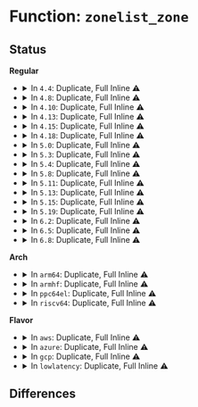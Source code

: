 # Function: <code>zonelist_zone</code>

## Status
<b>Regular</b>
<ul>
<li>
<details>
<summary>In <code>4.4</code>: Duplicate, Full Inline ⚠️</summary>

**Collision:** Static Duplication

**Inline:** Full

**Transformation:** False

**Instances:**

```
In mm/oom_kill.c (0)
Location: include/linux/mmzone.h:892
Inline: True
```
```
In mm/page_alloc.c (0)
Location: include/linux/mmzone.h:892
Inline: True
```
```
In mm/vmscan.c (0)
Location: include/linux/mmzone.h:892
Inline: True
```
```
In mm/compaction.c (0)
Location: include/linux/mmzone.h:892
Inline: True
```
```
In mm/hugetlb.c (0)
Location: include/linux/mmzone.h:892
Inline: True
```
```
In mm/mempolicy.c (0)
Location: include/linux/mmzone.h:892
Inline: True
```
```
In mm/slub.c (0)
Location: include/linux/mmzone.h:892
Inline: True
```
```
In fs/buffer.c (0)
Location: include/linux/mmzone.h:892
Inline: True
```
</details>
</li>
<li>
<details>
<summary>In <code>4.8</code>: Duplicate, Full Inline ⚠️</summary>

**Collision:** Static Duplication

**Inline:** Full

**Transformation:** False

**Instances:**

```
In mm/oom_kill.c (0)
Location: include/linux/mmzone.h:951
Inline: True
```
```
In mm/page_alloc.c (0)
Location: include/linux/mmzone.h:951
Inline: True
```
```
In mm/vmscan.c (0)
Location: include/linux/mmzone.h:951
Inline: True
```
```
In mm/compaction.c (0)
Location: include/linux/mmzone.h:951
Inline: True
```
```
In mm/hugetlb.c (0)
Location: include/linux/mmzone.h:951
Inline: True
```
```
In mm/mempolicy.c (0)
Location: include/linux/mmzone.h:951
Inline: True
```
```
In mm/slub.c (0)
Location: include/linux/mmzone.h:951
Inline: True
```
</details>
</li>
<li>
<details>
<summary>In <code>4.10</code>: Duplicate, Full Inline ⚠️</summary>

**Collision:** Static Duplication

**Inline:** Full

**Transformation:** False

**Instances:**

```
In mm/oom_kill.c (0)
Location: include/linux/mmzone.h:925
Inline: True
```
```
In mm/page_alloc.c (0)
Location: include/linux/mmzone.h:925
Inline: True
```
```
In mm/vmscan.c (0)
Location: include/linux/mmzone.h:925
Inline: True
```
```
In mm/compaction.c (0)
Location: include/linux/mmzone.h:925
Inline: True
```
```
In mm/hugetlb.c (0)
Location: include/linux/mmzone.h:925
Inline: True
```
```
In mm/mempolicy.c (0)
Location: include/linux/mmzone.h:925
Inline: True
```
```
In mm/slub.c (0)
Location: include/linux/mmzone.h:925
Inline: True
```
</details>
</li>
<li>
<details>
<summary>In <code>4.13</code>: Duplicate, Full Inline ⚠️</summary>

**Collision:** Static Duplication

**Inline:** Full

**Transformation:** False

**Instances:**

```
In mm/oom_kill.c (0)
Location: include/linux/mmzone.h:945
Inline: True
```
```
In mm/page_alloc.c (0)
Location: include/linux/mmzone.h:945
Inline: True
```
```
In mm/vmscan.c (0)
Location: include/linux/mmzone.h:945
Inline: True
```
```
In mm/compaction.c (0)
Location: include/linux/mmzone.h:945
Inline: True
```
```
In mm/hugetlb.c (0)
Location: include/linux/mmzone.h:945
Inline: True
```
```
In mm/slub.c (0)
Location: include/linux/mmzone.h:945
Inline: True
```
</details>
</li>
<li>
<details>
<summary>In <code>4.15</code>: Duplicate, Full Inline ⚠️</summary>

**Collision:** Static Duplication

**Inline:** Full

**Transformation:** False

**Instances:**

```
In mm/oom_kill.c (0)
Location: include/linux/mmzone.h:948
Inline: True
```
```
In mm/page_alloc.c (0)
Location: include/linux/mmzone.h:948
Inline: True
```
```
In mm/vmscan.c (0)
Location: include/linux/mmzone.h:948
Inline: True
```
```
In mm/compaction.c (0)
Location: include/linux/mmzone.h:948
Inline: True
```
```
In mm/hugetlb.c (0)
Location: include/linux/mmzone.h:948
Inline: True
```
```
In mm/slub.c (0)
Location: include/linux/mmzone.h:948
Inline: True
```
</details>
</li>
<li>
<details>
<summary>In <code>4.18</code>: Duplicate, Full Inline ⚠️</summary>

**Collision:** Static Duplication

**Inline:** Full

**Transformation:** False

**Instances:**

```
In mm/oom_kill.c (0)
Location: include/linux/mmzone.h:947
Inline: True
```
```
In mm/page_alloc.c (0)
Location: include/linux/mmzone.h:947
Inline: True
```
```
In mm/vmscan.c (0)
Location: include/linux/mmzone.h:947
Inline: True
```
```
In mm/compaction.c (0)
Location: include/linux/mmzone.h:947
Inline: True
```
```
In mm/hugetlb.c (0)
Location: include/linux/mmzone.h:947
Inline: True
```
```
In mm/slub.c (0)
Location: include/linux/mmzone.h:947
Inline: True
```
</details>
</li>
<li>
<details>
<summary>In <code>5.0</code>: Duplicate, Full Inline ⚠️</summary>

**Collision:** Static Duplication

**Inline:** Full

**Transformation:** False

**Instances:**

```
In mm/oom_kill.c (0)
Location: include/linux/mmzone.h:960
Inline: True
```
```
In mm/page_alloc.c (0)
Location: include/linux/mmzone.h:960
Inline: True
```
```
In mm/vmscan.c (0)
Location: include/linux/mmzone.h:960
Inline: True
```
```
In mm/compaction.c (0)
Location: include/linux/mmzone.h:960
Inline: True
```
```
In mm/hugetlb.c (0)
Location: include/linux/mmzone.h:960
Inline: True
```
```
In mm/slub.c (0)
Location: include/linux/mmzone.h:960
Inline: True
```
</details>
</li>
<li>
<details>
<summary>In <code>5.3</code>: Duplicate, Full Inline ⚠️</summary>

**Collision:** Static Duplication

**Inline:** Full

**Transformation:** False

**Instances:**

```
In mm/oom_kill.c (0)
Location: include/linux/mmzone.h:1000
Inline: True
```
```
In mm/vmscan.c (0)
Location: include/linux/mmzone.h:1000
Inline: True
```
```
In mm/compaction.c (0)
Location: include/linux/mmzone.h:1000
Inline: True
```
```
In mm/page_alloc.c (0)
Location: include/linux/mmzone.h:1000
Inline: True
```
```
In mm/hugetlb.c (0)
Location: include/linux/mmzone.h:1000
Inline: True
```
```
In mm/slub.c (0)
Location: include/linux/mmzone.h:1000
Inline: True
```
</details>
</li>
<li>
<details>
<summary>In <code>5.4</code>: Duplicate, Full Inline ⚠️</summary>

**Collision:** Static Duplication

**Inline:** Full

**Transformation:** False

**Instances:**

```
In mm/oom_kill.c (0)
Location: include/linux/mmzone.h:1007
Inline: True
```
```
In mm/vmscan.c (0)
Location: include/linux/mmzone.h:1007
Inline: True
```
```
In mm/compaction.c (0)
Location: include/linux/mmzone.h:1007
Inline: True
```
```
In mm/page_alloc.c (0)
Location: include/linux/mmzone.h:1007
Inline: True
```
```
In mm/hugetlb.c (0)
Location: include/linux/mmzone.h:1007
Inline: True
```
```
In mm/slub.c (0)
Location: include/linux/mmzone.h:1007
Inline: True
```
</details>
</li>
<li>
<details>
<summary>In <code>5.8</code>: Duplicate, Full Inline ⚠️</summary>

**Collision:** Static Duplication

**Inline:** Full

**Transformation:** False

**Instances:**

```
In mm/oom_kill.c (ffffffff81255764)
Location: include/linux/mmzone.h:990
Inline: True
Inline callers:
  - mm/oom_kill.c:constrained_alloc
  - mm/oom_kill.c:constrained_alloc
```
```
In mm/vmscan.c (ffffffff81266f43)
Location: include/linux/mmzone.h:990
Inline: True
Inline callers:
  - mm/vmscan.c:throttle_direct_reclaim
  - mm/vmscan.c:throttle_direct_reclaim
  - mm/vmscan.c:do_try_to_free_pages
  - mm/vmscan.c:do_try_to_free_pages
  - mm/vmscan.c:shrink_zones
  - mm/vmscan.c:shrink_zones
```
```
In mm/compaction.c (ffffffff8128463a)
Location: include/linux/mmzone.h:990
Inline: True
Inline callers:
  - mm/compaction.c:try_to_compact_pages
  - mm/compaction.c:try_to_compact_pages
  - mm/compaction.c:compaction_zonelist_suitable
  - mm/compaction.c:compaction_zonelist_suitable
```
```
In mm/page_alloc.c (ffffffff812b41b1)
Location: include/linux/mmzone.h:990
Inline: True
Inline callers:
  - mm/page_alloc.c:alloc_contig_pages
  - mm/page_alloc.c:alloc_contig_pages
  - mm/page_alloc.c:nr_free_zone_pages
  - mm/page_alloc.c:nr_free_zone_pages
  - mm/page_alloc.c:wake_all_kswapds
  - mm/page_alloc.c:wake_all_kswapds
  - mm/page_alloc.c:get_page_from_freelist
  - mm/page_alloc.c:unreserve_highatomic_pageblock
  - mm/page_alloc.c:unreserve_highatomic_pageblock
```
```
In mm/hugetlb.c (ffffffff812c364a)
Location: include/linux/mmzone.h:990
Inline: True
Inline callers:
  - mm/hugetlb.c:dequeue_huge_page_nodemask
  - mm/hugetlb.c:dequeue_huge_page_nodemask
```
```
In mm/slub.c (ffffffff812db01c)
Location: include/linux/mmzone.h:990
Inline: True
Inline callers:
  - mm/slub.c:get_any_partial
  - mm/slub.c:get_any_partial
```
</details>
</li>
<li>
<details>
<summary>In <code>5.11</code>: Duplicate, Full Inline ⚠️</summary>

**Collision:** Static Duplication

**Inline:** Full

**Transformation:** False

**Instances:**

```
In mm/oom_kill.c (ffffffff812603e4)
Location: include/linux/mmzone.h:1028
Inline: True
Inline callers:
  - mm/oom_kill.c:constrained_alloc
  - mm/oom_kill.c:constrained_alloc
```
```
In mm/vmscan.c (ffffffff81271993)
Location: include/linux/mmzone.h:1028
Inline: True
Inline callers:
  - mm/vmscan.c:throttle_direct_reclaim
  - mm/vmscan.c:throttle_direct_reclaim
  - mm/vmscan.c:do_try_to_free_pages
  - mm/vmscan.c:do_try_to_free_pages
  - mm/vmscan.c:shrink_zones
  - mm/vmscan.c:shrink_zones
```
```
In mm/compaction.c (ffffffff8128e939)
Location: include/linux/mmzone.h:1028
Inline: True
Inline callers:
  - mm/compaction.c:try_to_compact_pages
  - mm/compaction.c:try_to_compact_pages
  - mm/compaction.c:compaction_zonelist_suitable
  - mm/compaction.c:compaction_zonelist_suitable
```
```
In mm/page_alloc.c (ffffffff812bfc31)
Location: include/linux/mmzone.h:1028
Inline: True
Inline callers:
  - mm/page_alloc.c:alloc_contig_pages
  - mm/page_alloc.c:alloc_contig_pages
  - mm/page_alloc.c:nr_free_zone_pages
  - mm/page_alloc.c:nr_free_zone_pages
  - mm/page_alloc.c:wake_all_kswapds
  - mm/page_alloc.c:wake_all_kswapds
  - mm/page_alloc.c:get_page_from_freelist
  - mm/page_alloc.c:unreserve_highatomic_pageblock
  - mm/page_alloc.c:unreserve_highatomic_pageblock
```
```
In mm/hugetlb.c (ffffffff812cf5c8)
Location: include/linux/mmzone.h:1028
Inline: True
Inline callers:
  - mm/hugetlb.c:dequeue_huge_page_nodemask
  - mm/hugetlb.c:dequeue_huge_page_nodemask
```
```
In mm/slub.c (ffffffff812e790c)
Location: include/linux/mmzone.h:1028
Inline: True
Inline callers:
  - mm/slub.c:get_any_partial
  - mm/slub.c:get_any_partial
```
</details>
</li>
<li>
<details>
<summary>In <code>5.13</code>: Duplicate, Full Inline ⚠️</summary>

**Collision:** Static Duplication

**Inline:** Full

**Transformation:** False

**Instances:**

```
In mm/oom_kill.c (ffffffff812650d4)
Location: include/linux/mmzone.h:1088
Inline: True
Inline callers:
  - mm/oom_kill.c:constrained_alloc
  - mm/oom_kill.c:constrained_alloc
```
```
In mm/vmscan.c (ffffffff81276c83)
Location: include/linux/mmzone.h:1088
Inline: True
Inline callers:
  - mm/vmscan.c:throttle_direct_reclaim
  - mm/vmscan.c:throttle_direct_reclaim
  - mm/vmscan.c:do_try_to_free_pages
  - mm/vmscan.c:do_try_to_free_pages
  - mm/vmscan.c:do_try_to_free_pages
  - mm/vmscan.c:do_try_to_free_pages
```
```
In mm/compaction.c (ffffffff81293fc9)
Location: include/linux/mmzone.h:1088
Inline: True
Inline callers:
  - mm/compaction.c:try_to_compact_pages
  - mm/compaction.c:try_to_compact_pages
  - mm/compaction.c:compaction_zonelist_suitable
  - mm/compaction.c:compaction_zonelist_suitable
```
```
In mm/page_alloc.c (ffffffff812c538f)
Location: include/linux/mmzone.h:1088
Inline: True
Inline callers:
  - mm/page_alloc.c:alloc_contig_pages
  - mm/page_alloc.c:alloc_contig_pages
  - mm/page_alloc.c:nr_free_zone_pages
  - mm/page_alloc.c:nr_free_zone_pages
  - mm/page_alloc.c:__alloc_pages_bulk
  - mm/page_alloc.c:__alloc_pages_bulk
  - mm/page_alloc.c:wake_all_kswapds
  - mm/page_alloc.c:wake_all_kswapds
  - mm/page_alloc.c:get_page_from_freelist
  - mm/page_alloc.c:unreserve_highatomic_pageblock
  - mm/page_alloc.c:unreserve_highatomic_pageblock
```
```
In mm/hugetlb.c (ffffffff812d67a4)
Location: include/linux/mmzone.h:1088
Inline: True
Inline callers:
  - mm/hugetlb.c:dequeue_huge_page_nodemask
  - mm/hugetlb.c:dequeue_huge_page_nodemask
```
```
In mm/slub.c (ffffffff812ef07c)
Location: include/linux/mmzone.h:1088
Inline: True
Inline callers:
  - mm/slub.c:get_any_partial
  - mm/slub.c:get_any_partial
```
</details>
</li>
<li>
<details>
<summary>In <code>5.15</code>: Duplicate, Full Inline ⚠️</summary>

**Collision:** Static Duplication

**Inline:** Full

**Transformation:** False

**Instances:**

```
In mm/oom_kill.c (ffffffff812a1904)
Location: include/linux/mmzone.h:1128
Inline: True
Inline callers:
  - mm/oom_kill.c:constrained_alloc
  - mm/oom_kill.c:constrained_alloc
```
```
In mm/vmscan.c (ffffffff812b45b3)
Location: include/linux/mmzone.h:1128
Inline: True
Inline callers:
  - mm/vmscan.c:throttle_direct_reclaim
  - mm/vmscan.c:throttle_direct_reclaim
  - mm/vmscan.c:do_try_to_free_pages
  - mm/vmscan.c:do_try_to_free_pages
  - mm/vmscan.c:do_try_to_free_pages
  - mm/vmscan.c:do_try_to_free_pages
```
```
In mm/compaction.c (ffffffff812d456a)
Location: include/linux/mmzone.h:1128
Inline: True
Inline callers:
  - mm/compaction.c:try_to_compact_pages
  - mm/compaction.c:try_to_compact_pages
  - mm/compaction.c:compaction_zonelist_suitable
  - mm/compaction.c:compaction_zonelist_suitable
```
```
In mm/page_alloc.c (ffffffff813098ef)
Location: include/linux/mmzone.h:1128
Inline: True
Inline callers:
  - mm/page_alloc.c:alloc_contig_pages
  - mm/page_alloc.c:alloc_contig_pages
  - mm/page_alloc.c:nr_free_zone_pages
  - mm/page_alloc.c:nr_free_zone_pages
  - mm/page_alloc.c:__alloc_pages_bulk
  - mm/page_alloc.c:__alloc_pages_bulk
  - mm/page_alloc.c:wake_all_kswapds
  - mm/page_alloc.c:wake_all_kswapds
  - mm/page_alloc.c:get_page_from_freelist
  - mm/page_alloc.c:unreserve_highatomic_pageblock
  - mm/page_alloc.c:unreserve_highatomic_pageblock
```
```
In mm/hugetlb.c (ffffffff8131c538)
Location: include/linux/mmzone.h:1128
Inline: True
Inline callers:
  - mm/hugetlb.c:dequeue_huge_page_nodemask
  - mm/hugetlb.c:dequeue_huge_page_nodemask
```
```
In mm/slub.c (ffffffff8133738c)
Location: include/linux/mmzone.h:1128
Inline: True
Inline callers:
  - mm/slub.c:get_any_partial
  - mm/slub.c:get_any_partial
```
</details>
</li>
<li>
<details>
<summary>In <code>5.19</code>: Duplicate, Full Inline ⚠️</summary>

**Collision:** Static Duplication

**Inline:** Full

**Transformation:** False

**Instances:**

```
In mm/oom_kill.c (ffffffff812f97c4)
Location: include/linux/mmzone.h:1149
Inline: True
Inline callers:
  - mm/oom_kill.c:constrained_alloc
  - mm/oom_kill.c:constrained_alloc
```
```
In mm/vmscan.c (ffffffff8131058d)
Location: include/linux/mmzone.h:1149
Inline: True
Inline callers:
  - mm/vmscan.c:throttle_direct_reclaim
  - mm/vmscan.c:throttle_direct_reclaim
  - mm/vmscan.c:do_try_to_free_pages
  - mm/vmscan.c:do_try_to_free_pages
```
```
In mm/compaction.c (ffffffff81333513)
Location: include/linux/mmzone.h:1149
Inline: True
Inline callers:
  - mm/compaction.c:try_to_compact_pages
  - mm/compaction.c:try_to_compact_pages
  - mm/compaction.c:compaction_zonelist_suitable
  - mm/compaction.c:compaction_zonelist_suitable
```
```
In mm/page_alloc.c (ffffffff8137214e)
Location: include/linux/mmzone.h:1149
Inline: True
Inline callers:
  - mm/page_alloc.c:alloc_contig_pages
  - mm/page_alloc.c:alloc_contig_pages
  - mm/page_alloc.c:nr_free_zone_pages
  - mm/page_alloc.c:nr_free_zone_pages
  - mm/page_alloc.c:__alloc_pages_bulk
  - mm/page_alloc.c:__alloc_pages_bulk
  - mm/page_alloc.c:wake_all_kswapds
  - mm/page_alloc.c:wake_all_kswapds
  - mm/page_alloc.c:get_page_from_freelist
  - mm/page_alloc.c:unreserve_highatomic_pageblock
  - mm/page_alloc.c:unreserve_highatomic_pageblock
```
```
In mm/hugetlb.c (ffffffff813876af)
Location: include/linux/mmzone.h:1149
Inline: True
Inline callers:
  - mm/hugetlb.c:dequeue_huge_page_nodemask
  - mm/hugetlb.c:dequeue_huge_page_nodemask
```
```
In mm/slub.c (ffffffff813a8c8c)
Location: include/linux/mmzone.h:1149
Inline: True
Inline callers:
  - mm/slub.c:get_any_partial
  - mm/slub.c:get_any_partial
```
</details>
</li>
<li>
<details>
<summary>In <code>6.2</code>: Duplicate, Full Inline ⚠️</summary>

**Collision:** Static Duplication

**Inline:** Full

**Transformation:** False

**Instances:**

```
In mm/oom_kill.c (ffffffff813633a4)
Location: include/linux/mmzone.h:1465
Inline: True
Inline callers:
  - mm/oom_kill.c:constrained_alloc
  - mm/oom_kill.c:constrained_alloc
```
```
In mm/vmscan.c (ffffffff81383bfd)
Location: include/linux/mmzone.h:1465
Inline: True
Inline callers:
  - mm/vmscan.c:throttle_direct_reclaim
  - mm/vmscan.c:throttle_direct_reclaim
  - mm/vmscan.c:do_try_to_free_pages
  - mm/vmscan.c:do_try_to_free_pages
```
```
In mm/compaction.c (ffffffff813aa21f)
Location: include/linux/mmzone.h:1465
Inline: True
Inline callers:
  - mm/compaction.c:try_to_compact_pages
  - mm/compaction.c:try_to_compact_pages
  - mm/compaction.c:compaction_zonelist_suitable
  - mm/compaction.c:compaction_zonelist_suitable
```
```
In mm/page_alloc.c (ffffffff813ef97e)
Location: include/linux/mmzone.h:1465
Inline: True
Inline callers:
  - mm/page_alloc.c:alloc_contig_pages
  - mm/page_alloc.c:alloc_contig_pages
  - mm/page_alloc.c:nr_free_zone_pages
  - mm/page_alloc.c:nr_free_zone_pages
  - mm/page_alloc.c:__alloc_pages_bulk
  - mm/page_alloc.c:__alloc_pages_bulk
  - mm/page_alloc.c:wake_all_kswapds
  - mm/page_alloc.c:wake_all_kswapds
  - mm/page_alloc.c:get_page_from_freelist
  - mm/page_alloc.c:unreserve_highatomic_pageblock
  - mm/page_alloc.c:unreserve_highatomic_pageblock
```
```
In mm/hugetlb.c (ffffffff81405adf)
Location: include/linux/mmzone.h:1465
Inline: True
Inline callers:
  - mm/hugetlb.c:dequeue_huge_page_nodemask
  - mm/hugetlb.c:dequeue_huge_page_nodemask
```
```
In mm/slub.c (ffffffff81429d70)
Location: include/linux/mmzone.h:1465
Inline: True
Inline callers:
  - mm/slub.c:get_any_partial
  - mm/slub.c:get_any_partial
```
</details>
</li>
<li>
<details>
<summary>In <code>6.5</code>: Duplicate, Full Inline ⚠️</summary>

**Collision:** Static Duplication

**Inline:** Full

**Transformation:** False

**Instances:**

```
In mm/oom_kill.c (ffffffff813957f4)
Location: include/linux/mmzone.h:1590
Inline: True
Inline callers:
  - mm/oom_kill.c:constrained_alloc
  - mm/oom_kill.c:constrained_alloc
```
```
In mm/vmscan.c (ffffffff813b56ad)
Location: include/linux/mmzone.h:1590
Inline: True
Inline callers:
  - mm/vmscan.c:throttle_direct_reclaim
  - mm/vmscan.c:throttle_direct_reclaim
  - mm/vmscan.c:do_try_to_free_pages
  - mm/vmscan.c:do_try_to_free_pages
```
```
In mm/compaction.c (ffffffff813dd4b3)
Location: include/linux/mmzone.h:1590
Inline: True
Inline callers:
  - mm/compaction.c:try_to_compact_pages
  - mm/compaction.c:try_to_compact_pages
  - mm/compaction.c:compaction_zonelist_suitable
  - mm/compaction.c:compaction_zonelist_suitable
```
```
In mm/page_alloc.c (ffffffff814234f0)
Location: include/linux/mmzone.h:1590
Inline: True
Inline callers:
  - mm/page_alloc.c:alloc_contig_pages
  - mm/page_alloc.c:alloc_contig_pages
  - mm/page_alloc.c:nr_free_zone_pages
  - mm/page_alloc.c:nr_free_zone_pages
  - mm/page_alloc.c:__alloc_pages_bulk
  - mm/page_alloc.c:__alloc_pages_bulk
  - mm/page_alloc.c:wake_all_kswapds
  - mm/page_alloc.c:wake_all_kswapds
  - mm/page_alloc.c:get_page_from_freelist
  - mm/page_alloc.c:unreserve_highatomic_pageblock
  - mm/page_alloc.c:unreserve_highatomic_pageblock
```
```
In mm/hugetlb.c (ffffffff81439019)
Location: include/linux/mmzone.h:1590
Inline: True
Inline callers:
  - mm/hugetlb.c:dequeue_hugetlb_folio_nodemask
  - mm/hugetlb.c:dequeue_hugetlb_folio_nodemask
```
```
In mm/slub.c (ffffffff8145f153)
Location: include/linux/mmzone.h:1590
Inline: True
Inline callers:
  - mm/slub.c:get_any_partial
  - mm/slub.c:get_any_partial
```
</details>
</li>
<li>
<details>
<summary>In <code>6.8</code>: Duplicate, Full Inline ⚠️</summary>

**Collision:** Static Duplication

**Inline:** Full

**Transformation:** False

**Instances:**

```
In mm/oom_kill.c (ffffffff813bf5b4)
Location: include/linux/mmzone.h:1600
Inline: True
Inline callers:
  - mm/oom_kill.c:constrained_alloc
  - mm/oom_kill.c:constrained_alloc
```
```
In mm/vmscan.c (ffffffff813de69d)
Location: include/linux/mmzone.h:1600
Inline: True
Inline callers:
  - mm/vmscan.c:throttle_direct_reclaim
  - mm/vmscan.c:throttle_direct_reclaim
  - mm/vmscan.c:do_try_to_free_pages
  - mm/vmscan.c:do_try_to_free_pages
```
```
In mm/compaction.c (ffffffff81407413)
Location: include/linux/mmzone.h:1600
Inline: True
Inline callers:
  - mm/compaction.c:try_to_compact_pages
  - mm/compaction.c:try_to_compact_pages
  - mm/compaction.c:compaction_zonelist_suitable
  - mm/compaction.c:compaction_zonelist_suitable
```
```
In mm/page_alloc.c (ffffffff81450420)
Location: include/linux/mmzone.h:1600
Inline: True
Inline callers:
  - mm/page_alloc.c:alloc_contig_pages
  - mm/page_alloc.c:alloc_contig_pages
  - mm/page_alloc.c:nr_free_zone_pages
  - mm/page_alloc.c:nr_free_zone_pages
  - mm/page_alloc.c:__alloc_pages_bulk
  - mm/page_alloc.c:__alloc_pages_bulk
  - mm/page_alloc.c:wake_all_kswapds
  - mm/page_alloc.c:wake_all_kswapds
  - mm/page_alloc.c:get_page_from_freelist
  - mm/page_alloc.c:unreserve_highatomic_pageblock
  - mm/page_alloc.c:unreserve_highatomic_pageblock
```
```
In mm/slub.c (ffffffff8145a2c1)
Location: include/linux/mmzone.h:1600
Inline: True
Inline callers:
  - mm/slub.c:get_any_partial
  - mm/slub.c:get_any_partial
```
```
In mm/hugetlb.c (ffffffff81472b49)
Location: include/linux/mmzone.h:1600
Inline: True
Inline callers:
  - mm/hugetlb.c:dequeue_hugetlb_folio_nodemask
  - mm/hugetlb.c:dequeue_hugetlb_folio_nodemask
```
</details>
</li>
</ul>
<b>Arch</b>
<ul>
<li>
<details>
<summary>In <code>arm64</code>: Duplicate, Full Inline ⚠️</summary>

**Collision:** Static Duplication

**Inline:** Full

**Transformation:** False

**Instances:**

```
In mm/oom_kill.c (0)
Location: include/linux/mmzone.h:1007
Inline: True
```
```
In mm/vmscan.c (0)
Location: include/linux/mmzone.h:1007
Inline: True
```
```
In mm/compaction.c (0)
Location: include/linux/mmzone.h:1007
Inline: True
```
```
In mm/page_alloc.c (0)
Location: include/linux/mmzone.h:1007
Inline: True
```
```
In mm/hugetlb.c (0)
Location: include/linux/mmzone.h:1007
Inline: True
```
```
In mm/slub.c (0)
Location: include/linux/mmzone.h:1007
Inline: True
```
</details>
</li>
<li>
<details>
<summary>In <code>armhf</code>: Duplicate, Full Inline ⚠️</summary>

**Collision:** Static Duplication

**Inline:** Full

**Transformation:** False

**Instances:**

```
In mm/vmscan.c (c04f7094)
Location: include/linux/mmzone.h:1007
Inline: True
Inline callers:
  - mm/vmscan.c:try_to_free_pages
  - mm/vmscan.c:try_to_free_pages
  - mm/vmscan.c:do_try_to_free_pages
  - mm/vmscan.c:do_try_to_free_pages
  - mm/vmscan.c:do_try_to_free_pages
  - mm/vmscan.c:do_try_to_free_pages
```
```
In mm/compaction.c (c0511464)
Location: include/linux/mmzone.h:1007
Inline: True
Inline callers:
  - mm/compaction.c:try_to_compact_pages
  - mm/compaction.c:try_to_compact_pages
  - mm/compaction.c:compaction_zonelist_suitable
  - mm/compaction.c:compaction_zonelist_suitable
```
```
In mm/page_alloc.c (c052dd14)
Location: include/linux/mmzone.h:1007
Inline: True
Inline callers:
  - mm/page_alloc.c:nr_free_zone_pages
  - mm/page_alloc.c:nr_free_zone_pages
  - mm/page_alloc.c:__alloc_pages_slowpath
  - mm/page_alloc.c:__alloc_pages_slowpath
  - mm/page_alloc.c:wake_all_kswapds
  - mm/page_alloc.c:wake_all_kswapds
  - mm/page_alloc.c:get_page_from_freelist
  - mm/page_alloc.c:unreserve_highatomic_pageblock
  - mm/page_alloc.c:unreserve_highatomic_pageblock
```
</details>
</li>
<li>
<details>
<summary>In <code>ppc64el</code>: Duplicate, Full Inline ⚠️</summary>

**Collision:** Static Duplication

**Inline:** Full

**Transformation:** False

**Instances:**

```
In mm/oom_kill.c (0)
Location: include/linux/mmzone.h:1007
Inline: True
```
```
In mm/vmscan.c (0)
Location: include/linux/mmzone.h:1007
Inline: True
```
```
In mm/compaction.c (0)
Location: include/linux/mmzone.h:1007
Inline: True
```
```
In mm/page_alloc.c (0)
Location: include/linux/mmzone.h:1007
Inline: True
```
```
In mm/hugetlb.c (0)
Location: include/linux/mmzone.h:1007
Inline: True
```
```
In mm/slub.c (0)
Location: include/linux/mmzone.h:1007
Inline: True
```
</details>
</li>
<li>
<details>
<summary>In <code>riscv64</code>: Duplicate, Full Inline ⚠️</summary>

**Collision:** Static Duplication

**Inline:** Full

**Transformation:** False

**Instances:**

```
In mm/vmscan.c (0)
Location: include/linux/mmzone.h:1007
Inline: True
```
```
In mm/compaction.c (0)
Location: include/linux/mmzone.h:1007
Inline: True
```
```
In mm/page_alloc.c (0)
Location: include/linux/mmzone.h:1007
Inline: True
```
```
In mm/hugetlb.c (0)
Location: include/linux/mmzone.h:1007
Inline: True
```
</details>
</li>
</ul>
<b>Flavor</b>
<ul>
<li>
<details>
<summary>In <code>aws</code>: Duplicate, Full Inline ⚠️</summary>

**Collision:** Static Duplication

**Inline:** Full

**Transformation:** False

**Instances:**

```
In mm/oom_kill.c (0)
Location: include/linux/mmzone.h:1007
Inline: True
```
```
In mm/vmscan.c (0)
Location: include/linux/mmzone.h:1007
Inline: True
```
```
In mm/compaction.c (0)
Location: include/linux/mmzone.h:1007
Inline: True
```
```
In mm/page_alloc.c (0)
Location: include/linux/mmzone.h:1007
Inline: True
```
```
In mm/hugetlb.c (0)
Location: include/linux/mmzone.h:1007
Inline: True
```
```
In mm/slub.c (0)
Location: include/linux/mmzone.h:1007
Inline: True
```
</details>
</li>
<li>
<details>
<summary>In <code>azure</code>: Duplicate, Full Inline ⚠️</summary>

**Collision:** Static Duplication

**Inline:** Full

**Transformation:** False

**Instances:**

```
In mm/oom_kill.c (0)
Location: include/linux/mmzone.h:1007
Inline: True
```
```
In mm/vmscan.c (0)
Location: include/linux/mmzone.h:1007
Inline: True
```
```
In mm/compaction.c (0)
Location: include/linux/mmzone.h:1007
Inline: True
```
```
In mm/page_alloc.c (0)
Location: include/linux/mmzone.h:1007
Inline: True
```
```
In mm/hugetlb.c (0)
Location: include/linux/mmzone.h:1007
Inline: True
```
```
In mm/slub.c (0)
Location: include/linux/mmzone.h:1007
Inline: True
```
</details>
</li>
<li>
<details>
<summary>In <code>gcp</code>: Duplicate, Full Inline ⚠️</summary>

**Collision:** Static Duplication

**Inline:** Full

**Transformation:** False

**Instances:**

```
In mm/oom_kill.c (0)
Location: include/linux/mmzone.h:1007
Inline: True
```
```
In mm/vmscan.c (0)
Location: include/linux/mmzone.h:1007
Inline: True
```
```
In mm/compaction.c (0)
Location: include/linux/mmzone.h:1007
Inline: True
```
```
In mm/page_alloc.c (0)
Location: include/linux/mmzone.h:1007
Inline: True
```
```
In mm/hugetlb.c (0)
Location: include/linux/mmzone.h:1007
Inline: True
```
```
In mm/slub.c (0)
Location: include/linux/mmzone.h:1007
Inline: True
```
</details>
</li>
<li>
<details>
<summary>In <code>lowlatency</code>: Duplicate, Full Inline ⚠️</summary>

**Collision:** Static Duplication

**Inline:** Full

**Transformation:** False

**Instances:**

```
In mm/oom_kill.c (0)
Location: include/linux/mmzone.h:1007
Inline: True
```
```
In mm/vmscan.c (0)
Location: include/linux/mmzone.h:1007
Inline: True
```
```
In mm/compaction.c (0)
Location: include/linux/mmzone.h:1007
Inline: True
```
```
In mm/page_alloc.c (0)
Location: include/linux/mmzone.h:1007
Inline: True
```
```
In mm/hugetlb.c (0)
Location: include/linux/mmzone.h:1007
Inline: True
```
```
In mm/slub.c (0)
Location: include/linux/mmzone.h:1007
Inline: True
```
</details>
</li>
</ul>

## Differences

